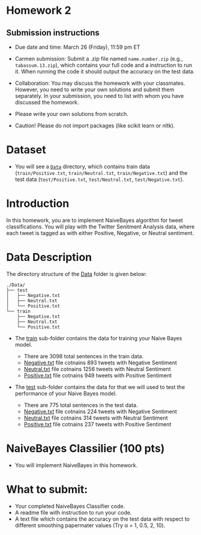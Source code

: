 # Homework 2

## Submission instructions

* Due date and time: March 26 (Friday), 11:59 pm ET

* Carmen submission: Submit a .zip file named `name.number.zip` (e.g., `tabassum.13.zip`), which contains your full code and a instruction to run it. When running the code it should output the accuracy on the test data.
 
* Collaboration: You may discuss the homework with your classmates. However, you need to write your own solutions and submit them separately. In your submission, you need to list with whom you have discussed the homework. 


* Please write your own solutions from scratch. 

* Caution! Please do not import packages (like scikit learn or nltk).


# Dataset

* You will see a [`Data`](`HW2/Data/`) directory, which contains train data (`train/Positive.txt`, `train/Neutral.txt`, `train/Negative.txt`) and the test data (`test/Positive.txt`, `test/Neutral.txt`, `test/Negative.txt`).





# Introduction

In this homework, you are to implement NaiveBayes algorithm for tweet classifications. You will play with the Twitter Senitment Analysis data, where each tweet is tagged as with either Positive, Negative, or Neutral sentiment.


# Data Description

The directory structure of the [Data](./Data) folder is given below:

```
./Data/
├── test
│   ├── Negative.txt
│   ├── Neutral.txt
│   └── Positive.txt
└── train
    ├── Negative.txt
    ├── Neutral.txt
    └── Positive.txt

```


* The [train](./Data/train/) sub-folder contains the data for training your Naive Bayes model. 
	* There are 3098 total sentences in the train data. 
	* [Negative.txt](./Data/train/Negative.txt) file cotnains 893 tweets with Negative Sentiment
	* [Neutral.txt](./Data/train/Neutral.txt) file cotnains 1256 tweets with Neutral Sentiment
	* [Positive.txt](./Data/train/Positive.txt) file cotnains 949 tweets with Positive Sentiment


* The [test](./Data/test/) sub-folder contains the data for that we will used to test the performance of your Naive Bayes model. 
	* There are 775 total sentences in the test data. 
	* [Negative.txt](./Data/test/Negative.txt) file cotnains 224 tweets with Negative Sentiment
	* [Neutral.txt](./Data/test/Neutral.txt) file cotnains 314 tweets with Neutral Sentiment
	* [Positive.txt](./Data/test/Positive.txt) file cotnains 237 tweets with Positive Sentiment




# NaiveBayes Classilier (100 pts)

* You will implement NaiveBayes in this homework.



# What to submit:

* Your completed NaiveBayes Classifier code.
* A readme file with instruction to run your code.
* A text file which contains the accuracy on the test data with respect to different smoothing papermater values (Try α = 1, 0.5, 2, 10).


